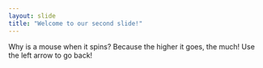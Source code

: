 ```yaml
---
layout: slide
title: "Welcome to our second slide!"
---
```

Why is a mouse when it spins? Because the higher it goes, the much!
Use the left arrow to go back!
